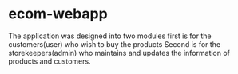 # ecom-webapp
The application was designed into two modules first is  for the customers(user) who wish to buy the products  Second is for the storekeepers(admin)  who maintains and updates the  information of products and customers.
